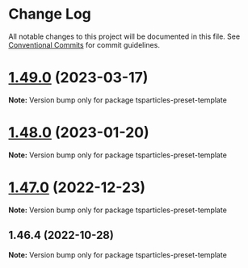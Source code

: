 # Change Log

All notable changes to this project will be documented in this file.
See [Conventional Commits](https://conventionalcommits.org) for commit guidelines.

# [1.49.0](https://github.com/tsparticles/preset-template/compare/tsparticles-preset-template@1.48.0...tsparticles-preset-template@1.49.0) (2023-03-17)

**Note:** Version bump only for package tsparticles-preset-template





# [1.48.0](https://github.com/tsparticles/preset-template/compare/tsparticles-preset-template@1.47.0...tsparticles-preset-template@1.48.0) (2023-01-20)

**Note:** Version bump only for package tsparticles-preset-template





# [1.47.0](https://github.com/tsparticles/preset-template/compare/tsparticles-preset-template@1.46.4...tsparticles-preset-template@1.47.0) (2022-12-23)

**Note:** Version bump only for package tsparticles-preset-template





## 1.46.4 (2022-10-28)

**Note:** Version bump only for package tsparticles-preset-template
